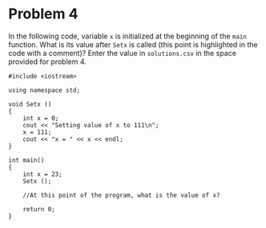 # Problem 4

In the following code, variable `x` is initialized at the beginning of the `main` function. What is its value after `Setx` 
is called (this point is highlighted in the code with a comment)? Enter the value in `solutions.csv` in the space provided 
for problem 4.
```
#include <iostream>

using namespace std;

void Setx ()
{
	int x = 0;
    cout << "Setting value of x to 111\n";
	x = 111;
    cout << "x = " << x << endl;
}

int main()
{
    int x = 23; 
	Setx ();
	
    //At this point of the program, what is the value of x?
	
	return 0;
}
```